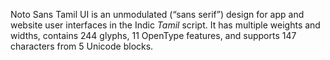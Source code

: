 Noto Sans Tamil UI is an unmodulated (“sans serif”) design for app and website user interfaces in the Indic _Tamil_ script. It has multiple weights and widths, contains 244 glyphs, 11 OpenType features, and supports 147 characters from 5 Unicode blocks.